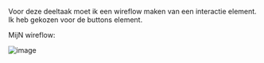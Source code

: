 Voor deze deeltaak moet ik een wireflow maken van een interactie element. Ik heb gekozen voor de buttons element.

MijN wireflow:

![image](https://github.com/Metehan2003/fix-the-flow-wireflow/assets/144008559/6afb9546-1010-4076-aac2-be51ef3f760e)
